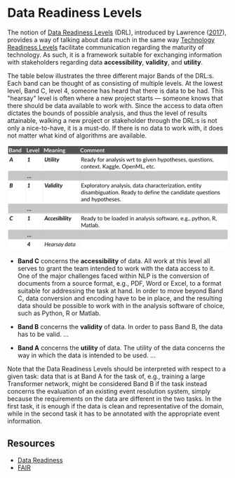 # Data Readiness Levels

The notion of [Data Readiness Levels](http://data-readiness.org/) (DRL), introduced by Lawrence 
([2017](https://arxiv.org/abs/1705.02245)), provides a way of 
talking about data much in the same way [Technology Readiness Levels](https://en.wikipedia.org/wiki/Technology_readiness_level) facilitate 
communication regarding the maturity of technology. As such, it is a framework suitable for
exchanging information with stakeholders regarding data **accessibility**, **validity**, and **utility**.

The table below illustrates the three different major Bands of the DRL:s. Each band can be thought of as consisting of multiple
levels. At the lowest level, Band C, level 4, someone has heard that there is data to be had. This "hearsay" level is
often where a new project starts — someone knows that there should be data available to work with. Since the access
to data often dictates the bounds of possible analysis, and thus the level of results attainable, walking a new project
or stakeholder through the DRL:s is not only a nice-to-have, it is a must-do. If there is no data to work with, it does
not matter what kind of algorithms are available.

![Data Readiness Levels table](img/drl-table.png)

* **Band C** concerns the **accessibility** of data. All work at this level all serves to grant the team 
intended to work with the data access to it. One of the major challenges faced within NLP is the conversion of
documents from a source format, e.g., PDF, Word or Excel, to a format suitable for addressing the task at hand. 
In order to move beyond Band C, data conversion and encoding have to be in place, and the resulting data should be
possible to work with in the analysis software of choice, such as Python, R or Matlab. 

* **Band B** concerns the **validity** of data. In order to pass Band B, the data has to be valid. ...

* **Band A** concerns the **utility** of data. The utility of the data concerns the way in which the data is intended to be
used. ...

Note that the Data Readiness Levels should be interpreted with respect to a given task: data that is at Band A 
for the task of, e.g., training a large Transformer network, might be considered Band B if the task instead concerns the
 evaluation of an existing event resolution system, simply because the requirements on the data are different in the 
 two tasks. In the first task, it is enough if the data is clean and representative of the domain, while in the second
 task it has to be annotated with the appropriate event information. 




## Resources

* [Data Readiness](http://data-readiness.org/)
* [FAIR](https://www.go-fair.org/fair-principles/)